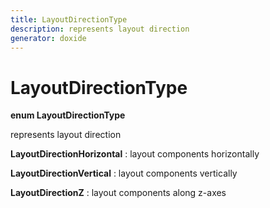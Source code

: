```yaml
---
title: LayoutDirectionType
description: represents layout direction 
generator: doxide
---
```



# LayoutDirectionType

**enum LayoutDirectionType**

represents layout direction

**LayoutDirectionHorizontal**
:   layout components horizontally

**LayoutDirectionVertical**
:   layout components vertically

**LayoutDirectionZ**
:   layout components along z-axes
